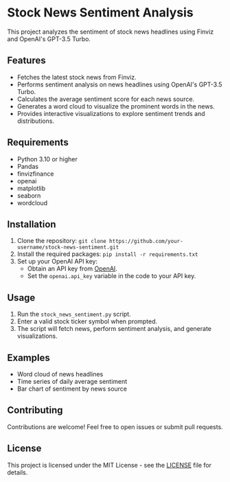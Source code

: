 # Stock News Sentiment Analysis

This project analyzes the sentiment of stock news headlines using Finviz and OpenAI's GPT-3.5 Turbo.

## Features

*   Fetches the latest stock news from Finviz.
*   Performs sentiment analysis on news headlines using OpenAI's GPT-3.5 Turbo.
*   Calculates the average sentiment score for each news source.
*   Generates a word cloud to visualize the prominent words in the news.
*   Provides interactive visualizations to explore sentiment trends and distributions.

## Requirements

*   Python 3.10 or higher
*   Pandas
*   finvizfinance
*   openai
*   matplotlib
*   seaborn
*   wordcloud

## Installation

1.  Clone the repository: `git clone https://github.com/your-username/stock-news-sentiment.git`
2.  Install the required packages: `pip install -r requirements.txt`
3.  Set up your OpenAI API key:
    *   Obtain an API key from [OpenAI](https://platform.openai.com/account/api-keys).
    *   Set the `openai.api_key` variable in the code to your API key.

## Usage

1.  Run the `stock_news_sentiment.py` script.
2.  Enter a valid stock ticker symbol when prompted.
3.  The script will fetch news, perform sentiment analysis, and generate visualizations.

## Examples

*   Word cloud of news headlines
*   Time series of daily average sentiment
*   Bar chart of sentiment by news source

## Contributing

Contributions are welcome! Feel free to open issues or submit pull requests.

## License

This project is licensed under the MIT License - see the [LICENSE](LICENSE) file for details.